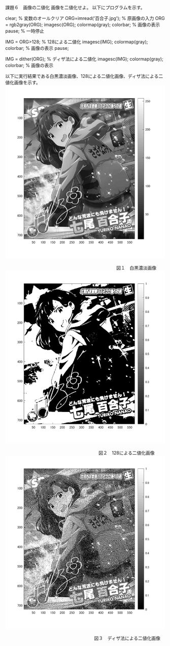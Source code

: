 課題６　画像の二値化
画像を二値化せよ。
以下にプログラムを示す。


clear; % 変数のオールクリア
ORG=imread('百合子.jpg'); % 原画像の入力
ORG = rgb2gray(ORG);
imagesc(ORG); colormap(gray); colorbar; % 画像の表示
pause; % 一時停止


IMG = ORG>128; % 128による二値化
imagesc(IMG); colormap(gray); colorbar; % 画像の表示
pause;

IMG = dither(ORG); % ディザ法による二値化
imagesc(IMG); colormap(gray); colorbar; % 画像の表示

以下に実行結果である白黒濃淡画像、128による二値化画像、ディザ法による二値化画像を示す。
![原画像](https://github.com/Tomoyuki-Soma/lecture_image_processing/blob/master/kadai6/Image0.png)<br>  
　　　　　　　　　　　　　　　　　　　　　　　　　図１　白黒濃淡画像<br>
![原画像](https://github.com/Tomoyuki-Soma/lecture_image_processing/blob/master/kadai6/Image1.png)<br>  
　　　　　　　　　　　　　　　　　　　　　図２　128による二値化画像<br>
![原画像](https://github.com/Tomoyuki-Soma/lecture_image_processing/blob/master/kadai6/Image2.png)<br>  
　　　　　　　　　　　　　　　　　　　　図３　ディザ法による二値化画像<br>
